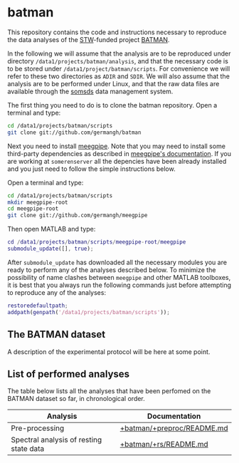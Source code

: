 batman
======

This repository contains the code and instructions necessary to reproduce
the data analyses of the [STW][stw]-funded project [BATMAN][batman]. 

In the following we will assume that the analysis are to be reproduced 
under directory `/data1/projects/batman/analysis`, and that the necessary 
code is to be stored under `/data1/project/batman/scripts`. For convenience
we will refer to these two directories as `ADIR` and `SDIR`. We will also 
assume that the analysis are to be performed under Linux, and that the 
raw data files are available through the [somsds][somsds] data management
system.

[somsds]: https://github.com/germangh/somsds

The first thing you need to do is to clone the batman repository. Open a
terminal and type:

````bash
cd /data1/projects/batman/scripts
git clone git://github.com/germangh/batman
```` 

Next you need to install [meegpipe][meegpipe]. Note that you may need to 
install some third-party dependencies as described in 
[meegpipe's documentation][meegpipe]. If you are working at `somerenserver` 
all the depencies have been already installed and you just need to follow
the simple instructions below.

Open a terminal and type:

````bash
cd /data1/projects/batman/scripts
mkdir meegpipe-root
cd meegpipe-root
git clone git://github.com/germangh/meegpipe
````

Then open MATLAB and type:

````matlab
cd /data1/projects/batman/scripts/meegpipe-root/meegpipe
submodule_update([], true);
````

After `submodule_update` has downloaded all the necessary modules you are
ready to perform any of the analyses described below. To minimize the 
possibility of name clashes between `meegpipe` and other MATLAB toolboxes, 
it is best that you always run the following commands just before 
attempting to reproduce any of the analyses:

````matlab
restoredefaultpath;
addpath(genpath('/data1/projects/batman/scripts'));
````


[meegpipe]: http://germangh.com/meegpipe

[batman]: http://www.neurosipe.nl/project.php?id=23&sess=6eccc41939665cfccccd8c94d8e0216f
[stw]: http://www.stw.nl/en/

## The BATMAN dataset

A description of the experimental protocol will be here at some point.



## List of performed analyses

The table below lists all the analyses that have been perfomed on the 
BATMAN dataset so far, in chronological order.

Analysis                                    | Documentation
------------------------------------------- | -------------
Pre-processing                              | [+batman/+preproc/README.md][preproc]
Spectral analysis of resting state data     | [+batman/+rs/README.md][rs]

[preproc]: ./+batman/+preproc/README.md
[rs]: ./+batman/+rs/README.md    